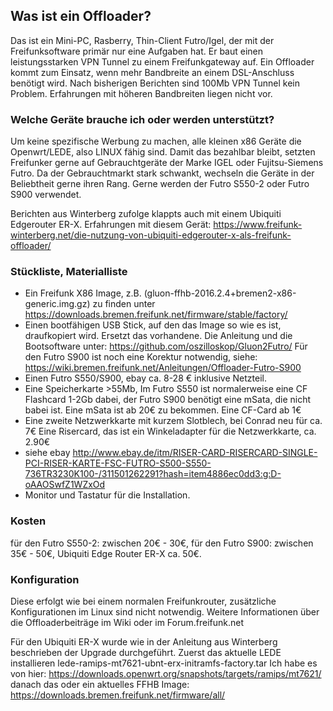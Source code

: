 ## Was ist ein Offloader?
Das ist ein Mini-PC, Rasberry, Thin-Client Futro/Igel, der mit der Freifunksoftware primär nur eine Aufgaben hat. Er baut einen leistungsstarken VPN Tunnel zu einem Freifunkgateway auf.
Ein Offloader kommt zum Einsatz, wenn mehr Bandbreite an einem DSL-Anschluss
benötigt wird. Nach bisherigen Berichten sind 100Mb VPN Tunnel kein Problem.
Erfahrungen mit höheren Bandbreiten liegen nicht vor.

### Welche Geräte brauche ich oder werden unterstützt?
Um keine spezifische Werbung zu machen, alle kleinen x86 Geräte die
Openwrt/LEDE, also LINUX fähig sind.
Damit das bezahlbar bleibt, setzten Freifunker gerne auf Gebrauchtgeräte
der Marke IGEL oder Fujitsu-Siemens Futro. Da der Gebrauchtmarkt stark
schwankt, wechseln die Geräte in der Beliebtheit gerne ihren Rang.
Gerne werden der Futro S550-2 oder Futro S900 verwendet.

Berichten aus Winterberg zufolge klappts auch mit einem Ubiquiti Edgerouter ER-X. Erfahrungen mit diesem Gerät: https://www.freifunk-winterberg.net/die-nutzung-von-ubiquiti-edgerouter-x-als-freifunk-offloader/ 

### Stückliste, Materialliste
- Ein Freifunk X86 Image, z.B. (gluon-ffhb-2016.2.4+bremen2-x86-generic.img.gz) zu finden unter https://downloads.bremen.freifunk.net/firmware/stable/factory/
- Einen bootfähigen USB Stick, auf den das Image so wie es ist, draufkopiert wird. Ersetzt das vorhandene. Die Anleitung und die Bootsoftware unter: https://github.com/oszilloskop/Gluon2Futro/
Für den Futro S900 ist noch eine Korektur notwendig, siehe: https://wiki.bremen.freifunk.net/Anleitungen/Offloader-Futro-S900
- Einen Futro S550/S900, ebay ca. 8-28 € inklusive Netzteil.
- Eine Speicherkarte >55Mb, Im Futro S550 ist normalerweise eine CF Flashcard 1-2Gb dabei, der Futro S900 benötigt eine mSata, die nicht babei ist.
Eine mSata ist ab 20€ zu bekommen. Eine CF-Card ab 1€
- Eine zweite Netzwerkkarte mit kurzem Slotblech, bei Conrad neu für ca. 7€
Eine Risercard, das ist ein Winkeladapter für die Netzwerkkarte, ca. 2.90€
- siehe ebay http://www.ebay.de/itm/RISER-CARD-RISERCARD-SINGLE-PCI-RISER-KARTE-FSC-FUTRO-S500-S550-736TR3230K100-/311501262291?hash=item4886ec0dd3:g:D-oAAOSwfZ1WZxOd
- Monitor und Tastatur für die Installation.

### Kosten 
für den Futro S550-2: zwischen 20€ - 30€, für den Futro S900: zwischen 35€ - 50€, Ubiquiti Edge Router ER-X ca. 50€.

### Konfiguration 
Diese erfolgt wie bei einem normalen Freifunkrouter, zusätzliche
Konfigurationen im Linux sind nicht notwendig. Weitere Informationen über die Offloaderbeiträge im Wiki oder im Forum.freifunk.net

Für den Ubiquiti ER-X wurde wie in der Anleitung aus Winterberg beschrieben der Upgrade durchgeführt.
Zuerst das aktuelle LEDE installieren lede-ramips-mt7621-ubnt-erx-initramfs-factory.tar
Ich habe es von hier: https://downloads.openwrt.org/snapshots/targets/ramips/mt7621/
danach das oder ein aktuelles FFHB Image: https://downloads.bremen.freifunk.net/firmware/all/

